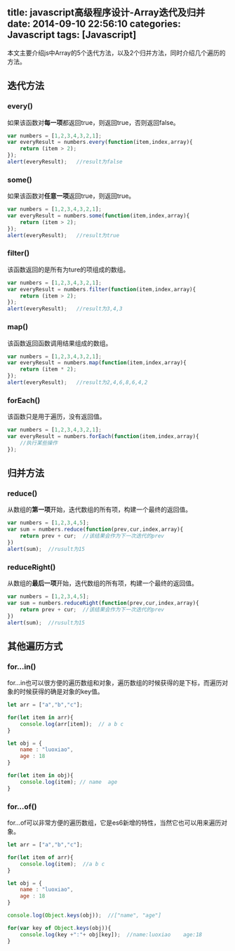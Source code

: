 title: javascript高级程序设计-Array迭代及归并
date: 2014-09-10 22:56:10
categories: Javascript
tags: [Javascript]
---
本文主要介绍js中Array的5个迭代方法，以及2个归并方法，同时介绍几个遍历的方法。
<!--more-->
## 迭代方法
### every()
如果该函数对**每一项**都返回true，则返回true，否则返回false。
```javascript
var numbers = [1,2,3,4,3,2,1];
var everyResult = numbers.every(function(item,index,array){
	return (item > 2);
});
alert(everyResult);   //result为false
```

### some()
如果该函数对**任意一项**返回true，则返回true。
```javascript
var numbers = [1,2,3,4,3,2,1];
var everyResult = numbers.some(function(item,index,array){
	return (item > 2);
});
alert(everyResult);   //result为true
```

### filter()
该函数返回的是所有为ture的项组成的数组。 
```javascript
var numbers = [1,2,3,4,3,2,1];
var everyResult = numbers.filter(function(item,index,array){
	return (item > 2);
});
alert(everyResult);   //result为3,4,3
```

### map()
该函数返回函数调用结果组成的数组。
```javascript
var numbers = [1,2,3,4,3,2,1];
var everyResult = numbers.map(function(item,index,array){
	return (item * 2);
});
alert(everyResult);   //result为2,4,6,8,6,4,2
```

### forEach()
该函数只是用于遍历，没有返回值。
```javascript
var numbers = [1,2,3,4,3,2,1];
var everyResult = numbers.forEach(function(item,index,array){
	//执行某些操作
});
```

## 归并方法
### reduce()
从数组的**第一项**开始，迭代数组的所有项，构建一个最终的返回值。
```javascript
var numbers = [1,2,3,4,5];
var sum = numbers.reduce(function(prev,cur,index,array){
	return prev + cur;  //该结果会作为下一次迭代的prev
})
alert(sum);  //rusult为15
```

### reduceRight()
从数组的**最后一项**开始，迭代数组的所有项，构建一个最终的返回值。
```javascript
var numbers = [1,2,3,4,5];
var sum = numbers.reduceRight(function(prev,cur,index,array){
	return prev + cur;  //该结果会作为下一次迭代的prev
})
alert(sum);  //rusult为15
```

## 其他遍历方式
### for...in()
for...in也可以很方便的遍历数组和对象，遍历数组的时候获得的是下标，而遍历对象的时候获得的确是对象的key值。
```javascript
let arr = ["a","b","c"];

for(let item in arr){
    console.log(arr[item]);  // a b c
}

let obj = {
    name : "luoxiao",
    age : 18
}

for(let item in obj){
    console.log(item); // name  age  
}
```

### for...of()
for...of可以非常方便的遍历数组，它是es6新增的特性，当然它也可以用来遍历对象。
```javascript
let arr = ["a","b","c"];

for(let item of arr){
    console.log(item);  //a b c
}

let obj = {
    name : "luoxiao",
    age : 18
}

console.log(Object.keys(obj));  //["name", "age"]

for(var key of Object.keys(obj)){
    console.log(key +":"+ obj[key]);  //name:luoxiao    age:18
}
```